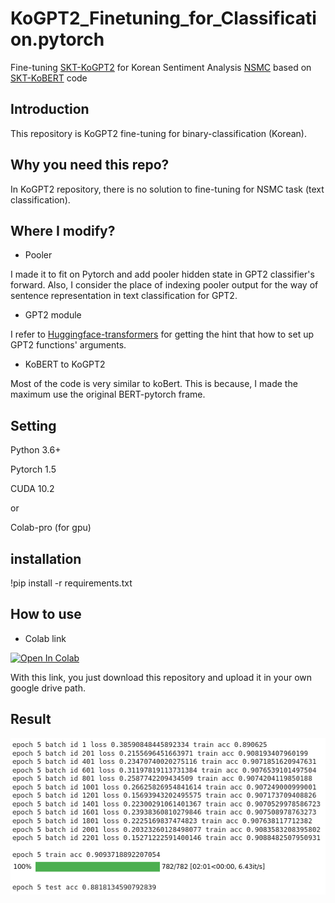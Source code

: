 # KoGPT2_Finetuning_for_Classification.pytorch

Fine-tuning [SKT-KoGPT2](https://github.com/SKT-AI/KoGPT2) for Korean Sentiment Analysis [NSMC](https://github.com/e9t/nsmc) based on [SKT-KoBERT](https://github.com/SKTBrain/KoBERT) code

## Introduction

This repository is KoGPT2 fine-tuning for binary-classification (Korean).  

## Why you need this repo?

In KoGPT2 repository, there is no solution to fine-tuning for NSMC task (text classification). 

## Where I modify?

- Pooler

I made it to fit on Pytorch and add pooler hidden state in GPT2 classifier's forward. Also, I consider the place of 
indexing pooler output for the way of sentence representation in text classification for GPT2.

- GPT2 module 

I refer to [Huggingface-transformers](https://huggingface.co/transformers/) for getting the hint that how to set up
GPT2 functions' arguments. 

- KoBERT to KoGPT2

Most of the code is very similar to koBert. This is because, I made the maximum use the original BERT-pytorch frame.

## Setting

Python 3.6+

Pytorch 1.5

CUDA 10.2

or

Colab-pro (for gpu)

## installation

!pip install -r requirements.txt

## How to use

- Colab link

[![Open In Colab](https://colab.research.google.com/assets/colab-badge.svg)](https://colab.research.google.com/github/J-Seo/KoGPT2_Finetuning_for_Classification/blob/master/kogpt2_script/gpt2_text_classification_finetune_torch.ipynb)

With this link, you just download this repository and upload it in your own google drive path. 

## Result

<img src = "https://github.com/J-Seo/KoGPT2_Finetuning_for_Classification/blob/master/result_img/epoch_5_result.png">
